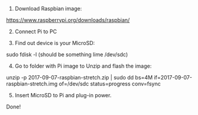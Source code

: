 1. Download Raspbian image:

https://www.raspberrypi.org/downloads/raspbian/

2. Connect Pi to PC

3. Find out device is your MicroSD:

sudo fdisk -l (should be something lime /dev/sdc)

4. Go to folder with Pi image to Unzip and flash the image:

unzip -p 2017-09-07-raspbian-stretch.zip | sudo dd bs=4M if=2017-09-07-raspbian-stretch.img of=/dev/sdc status=progress conv=fsync

5. Insert MicroSD to Pi and plug-in power.

Done!
